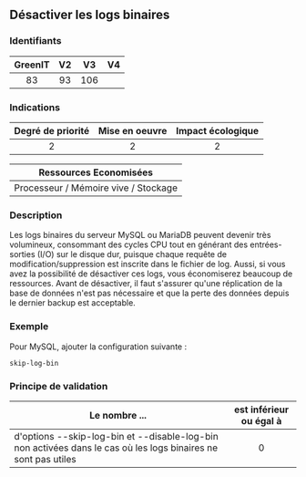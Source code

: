 ## Désactiver les logs binaires

### Identifiants

| GreenIT |  V2  |  V3  |  V4  |
|:-------:|:----:|:----:|:----:|
| 83     | 93  | 106  |      |

### Indications

| Degré de priorité |      Mise en oeuvre       |  Impact écologique    |
|:-------------------:|:-------------------------:|:---------------------:|
| 2 | 2 | 2 |

|Ressources Economisées                                      |
|:----------------------------------------------------------:|
|  Processeur / Mémoire vive / Stockage  |

### Description

Les logs binaires du serveur MySQL ou MariaDB peuvent devenir très volumineux, consommant des cycles CPU tout en générant des entrées-sorties (I/O) sur le disque dur, puisque chaque requête de modification/suppression est inscrite dans le fichier de log. Aussi, si vous avez la possibilité de désactiver ces logs, vous économiserez beaucoup de ressources.
Avant de désactiver, il faut s'assurer qu'une réplication de la base de données n'est pas nécessaire et que la perte des données depuis le dernier backup est acceptable.

### Exemple

Pour MySQL, ajouter la configuration suivante :
```
skip-log-bin
```

### Principe de validation

| Le nombre ...     | est inférieur ou égal à   |  
|-------------------|:-------------------------:|
| d'options --skip-log-bin et --disable-log-bin non activées dans le cas où les logs binaires ne sont pas utiles  | 0  |
